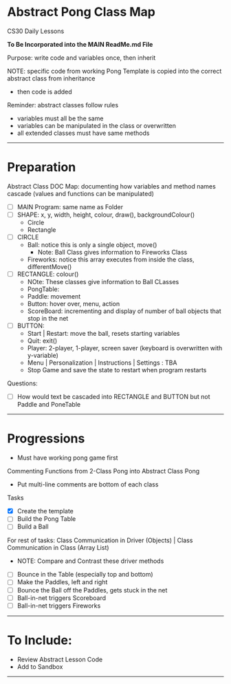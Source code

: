 # Abstract Pong Class Map
CS30 Daily Lessons

**To Be Incorporated into the MAIN ReadMe.md File**

Purpose: write code and variables once, then inherit

NOTE: specific code from working Pong Template is copied into the correct abstract class from inheritance
- then code is added

Reminder: abstract classes follow rules
- variables must all be the same
- variables can be manipulated in the class or overwritten
- all extended classes must have same methods

---

# Preparation

Abstract Class DOC Map: documenting how variables and method names cascade (values and functions can be manipulated)
- [ ] MAIN Program: same name as Folder
- [ ] SHAPE: x, y, width, height, colour, draw(), backgroundColour()
  - Circle
  - Rectangle
- [ ] CIRCLE
  - Ball: notice this is only a single object, move()
	- Note: Ball Class gives information to Fireworks Class
  - Fireworks: notice this array executes from inside the class, differentMove()
- [ ] RECTANGLE: colour()
  - NOte: These classes give information to Ball CLasses
  - PongTable: 
  - Paddle: movement
  - Button: hover over, menu, action
  - ScoreBoard: incrementing and display of number of ball objects that stop in the net
- [ ] BUTTON:
  - Start | Restart: move the ball, resets starting variables
  - Quit: exit()
  - Player: 2-player, 1-player, screen saver (keyboard is overwritten with y-variable)
  - Menu | Personalization | Instructions | Settings : TBA
  - Stop Game and save the state to restart when program restarts

Questions:
- [ ] How would text be cascaded into RECTANGLE and BUTTON but not Paddle and PoneTable

---

# Progressions
- Must have working pong game first

Commenting Functions from 2-Class Pong into Abstract Class Pong
- Put multi-line comments are bottom of each class

Tasks
- [x] Create the template
- [ ] Build the Pong Table 
- [ ] Build a Ball

For rest of tasks: Class Communication in Driver (Objects) | Class Communication in Class (Array List)
- NOTE: Compare and Contrast these driver methods
- [ ] Bounce in the Table (especially top and bottom)
- [ ] Make the Paddles, left and right
- [ ] Bounce the Ball off the Paddles, gets stuck in the net
- [ ] Ball-in-net triggers Scoreboard
- [ ] Ball-in-net triggers Fireworks

---

# To Include: 
- Review Abstract Lesson Code
- Add to Sandbox

---
